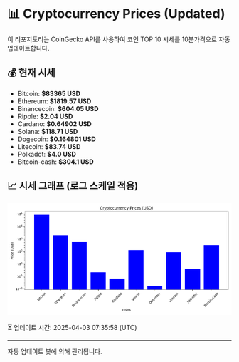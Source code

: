 
# 📊 Cryptocurrency Prices (Updated)

이 리포지토리는 CoinGecko API를 사용하여 코인 TOP 10 시세를 10분가격으로 자동 업데이트합니다.

## 💰 현재 시세
- Bitcoin: **$83365 USD**
- Ethereum: **$1819.57 USD**
- Binancecoin: **$604.05 USD**
- Ripple: **$2.04 USD**
- Cardano: **$0.64902 USD**
- Solana: **$118.71 USD**
- Dogecoin: **$0.164801 USD**
- Litecoin: **$83.74 USD**
- Polkadot: **$4.0 USD**
- Bitcoin-cash: **$304.1 USD**

## 📈 시세 그래프 (로그 스케일 적용)
![Crypto Prices](crypto_prices.png)

⏳ 업데이트 시간: 2025-04-03 07:35:58 (UTC)

---
자동 업데이트 봇에 의해 관리됩니다.
